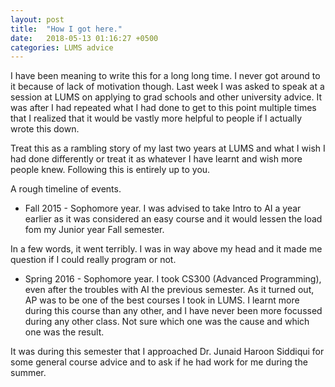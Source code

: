 ```yaml
---
layout: post
title:  "How I got here."
date:   2018-05-13 01:16:27 +0500
categories: LUMS advice 
---
```


I have been meaning to write this for a long long time. I never got around to it because of lack of motivation though. Last week I was asked to speak at a session at LUMS on applying to grad schools and other university advice. It was after I had repeated what I had done to get to this point multiple times that I realized that it would be vastly more helpful to people if I actually wrote this down. 

Treat this as a rambling story of my last two years at LUMS and what I wish I had done differently or treat it as whatever I have learnt and wish more people knew. Following this is entirely up to you.

A rough timeline of events.

* Fall 2015 - Sophomore year.
I was advised to take Intro to AI a year earlier as it was considered an easy course and it would lessen the load fom my Junior year Fall semester. 

In a few words, it went terribly. I was in way above my head and it made me question if I could really program or not.

* Spring 2016 - Sophomore year.
I took CS300 (Advanced Programming), even after the troubles with AI the previous semester. As it turned out, AP was to be one of the best courses I took in LUMS. I learnt more during this course than any other, and I have never been more focussed during any other class. Not sure which one was the cause and which one was the result.

It was during this semester that I approached Dr. Junaid Haroon Siddiqui for some general course advice and to ask if he had work for me during the summer. 